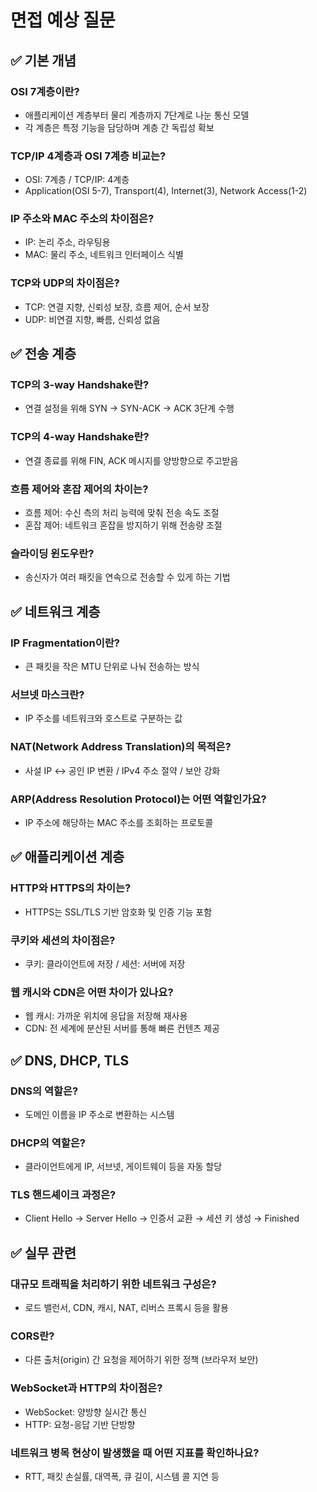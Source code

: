 # 면접 예상 질문

## ✅ 기본 개념

### OSI 7계층이란?

- 애플리케이션 계층부터 물리 계층까지 7단계로 나눈 통신 모델
- 각 계층은 특정 기능을 담당하며 계층 간 독립성 확보

### TCP/IP 4계층과 OSI 7계층 비교는?

- OSI: 7계층 / TCP/IP: 4계층
- Application(OSI 5-7), Transport(4), Internet(3), Network Access(1-2)

### IP 주소와 MAC 주소의 차이점은?

- IP: 논리 주소, 라우팅용
- MAC: 물리 주소, 네트워크 인터페이스 식별

### TCP와 UDP의 차이점은?

- TCP: 연결 지향, 신뢰성 보장, 흐름 제어, 순서 보장
- UDP: 비연결 지향, 빠름, 신뢰성 없음

## ✅ 전송 계층

### TCP의 3-way Handshake란?

- 연결 설정을 위해 SYN → SYN-ACK → ACK 3단계 수행

### TCP의 4-way Handshake란?

- 연결 종료를 위해 FIN, ACK 메시지를 양방향으로 주고받음

### 흐름 제어와 혼잡 제어의 차이는?

- 흐름 제어: 수신 측의 처리 능력에 맞춰 전송 속도 조절
- 혼잡 제어: 네트워크 혼잡을 방지하기 위해 전송량 조절

### 슬라이딩 윈도우란?

- 송신자가 여러 패킷을 연속으로 전송할 수 있게 하는 기법

## ✅ 네트워크 계층

### IP Fragmentation이란?

- 큰 패킷을 작은 MTU 단위로 나눠 전송하는 방식

### 서브넷 마스크란?

- IP 주소를 네트워크와 호스트로 구분하는 값

### NAT(Network Address Translation)의 목적은?

- 사설 IP ↔ 공인 IP 변환 / IPv4 주소 절약 / 보안 강화

### ARP(Address Resolution Protocol)는 어떤 역할인가요?

- IP 주소에 해당하는 MAC 주소를 조회하는 프로토콜

## ✅ 애플리케이션 계층

### HTTP와 HTTPS의 차이는?

- HTTPS는 SSL/TLS 기반 암호화 및 인증 기능 포함

### 쿠키와 세션의 차이점은?

- 쿠키: 클라이언트에 저장 / 세션: 서버에 저장

### 웹 캐시와 CDN은 어떤 차이가 있나요?

- 웹 캐시: 가까운 위치에 응답을 저장해 재사용
- CDN: 전 세계에 분산된 서버를 통해 빠른 컨텐츠 제공

## ✅ DNS, DHCP, TLS

### DNS의 역할은?

- 도메인 이름을 IP 주소로 변환하는 시스템

### DHCP의 역할은?

- 클라이언트에게 IP, 서브넷, 게이트웨이 등을 자동 할당

### TLS 핸드셰이크 과정은?

- Client Hello → Server Hello → 인증서 교환 → 세션 키 생성 → Finished

## ✅ 실무 관련

### 대규모 트래픽을 처리하기 위한 네트워크 구성은?

- 로드 밸런서, CDN, 캐시, NAT, 리버스 프록시 등을 활용

### CORS란?

- 다른 출처(origin) 간 요청을 제어하기 위한 정책 (브라우저 보안)

### WebSocket과 HTTP의 차이점은?

- WebSocket: 양방향 실시간 통신
- HTTP: 요청-응답 기반 단방향

### 네트워크 병목 현상이 발생했을 때 어떤 지표를 확인하나요?

- RTT, 패킷 손실률, 대역폭, 큐 길이, 시스템 콜 지연 등
